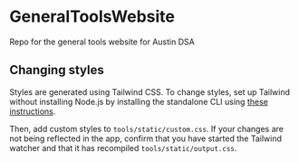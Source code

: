# GeneralToolsWebsite

Repo for the general tools website for Austin DSA

## Changing styles

Styles are generated using Tailwind CSS. To change styles, set up Tailwind without installing Node.js by installing the standalone CLI using [these instructions](https://tailwindcss.com/blog/standalone-cli).

Then, add custom styles to `tools/static/custom.css`. If your changes are not being reflected in the app, confirm that you have started the Tailwind watcher and that it has recompiled `tools/static/output.css`.
